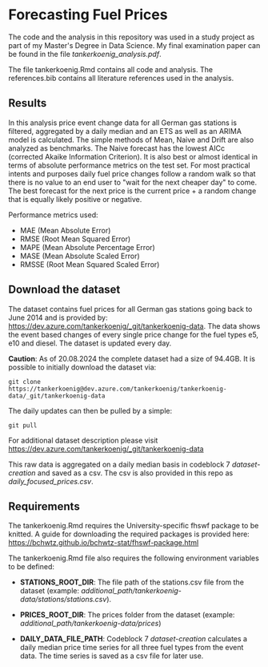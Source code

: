 # Forecasting Fuel Prices

The code and the analysis in this repository was used in a study project as part of my Master's Degree in Data Science. My final examination paper can be found in the file *tankerkoenig_analysis.pdf*. 

The file tankerkoenig.Rmd contains all code and analysis. The references.bib contains all literature references used in the analysis.

## Results

In this analysis price event change data for all German gas stations is filtered, aggregated by a daily median and an ETS as well as an ARIMA model is calculated. The simple methods of Mean, Naive and Drift are also analyzed as benchmarks. The Naive forecast has the lowest AICc (corrected Akaike Information Criterion).  It is also best or almost identical in terms of absolute performance metrics on the test set. For most practical intents and purposes daily fuel price changes follow a random walk so that there is no value to an end user to "wait for the next cheaper day" to come. The best forecast for the next price is the current price + a random change that is equally likely positive or negative.

Performance metrics used:
- MAE (Mean Absolute Error)
- RMSE (Root Mean Squared Error)
- MAPE (Mean Absolute Percentage Error)
- MASE (Mean Absolute Scaled Error)
- RMSSE (Root Mean Squared Scaled Error)


## Download the dataset

The dataset contains fuel prices for all German gas stations going back to June 2014 and is provided by: https://dev.azure.com/tankerkoenig/_git/tankerkoenig-data.
The data shows the event based changes of every single price change for the fuel types e5, e10 and diesel. The dataset is updated every day.

**Caution**: As of 20.08.2024 the complete dataset had a size of 94.4GB. It is possible to initially download the dataset via:

```git clone https://tankerkoenig@dev.azure.com/tankerkoenig/tankerkoenig-data/_git/tankerkoenig-data```

 The daily updates can then be pulled by a simple:

```git pull```

For additional dataset description please visit https://dev.azure.com/tankerkoenig/_git/tankerkoenig-data

This raw data is aggregated on a daily median basis in codeblock 7 *dataset-creation* and saved as a csv. The csv is also provided in this repo as *daily_focused_prices.csv*.


## Requirements

The tankerkoenig.Rmd requires the University-specific fhswf package to be knitted. A guide for downloading the required packages is provided here: https://bchwtz.github.io/bchwtz-stat/fhswf-package.html

The tankerkoenig.Rmd file also requires the following environment variables to be defined:

- **STATIONS_ROOT_DIR**: The file path of the stations.csv file from the dataset (example: *additional_path/tankerkoenig-data/stations/stations.csv*).

- **PRICES_ROOT_DIR**: The prices folder from the dataset (example: *additional_path/tankerkoenig-data/prices*)

- **DAILY_DATA_FILE_PATH**: Codeblock 7 *dataset-creation* calculates a daily median price time series for all three fuel types from the event data. The time series is saved as a csv file for later use.
